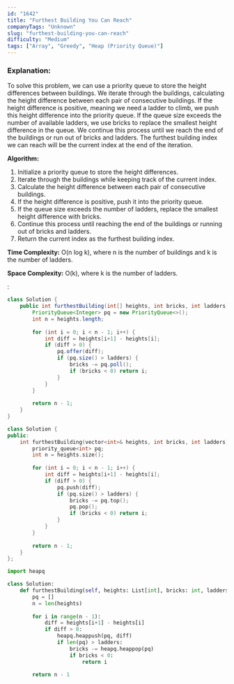 ```yaml
---
id: "1642"
title: "Furthest Building You Can Reach"
companyTags: "Unknown"
slug: "furthest-building-you-can-reach"
difficulty: "Medium"
tags: ["Array", "Greedy", "Heap (Priority Queue)"]
---
```


### Explanation:
To solve this problem, we can use a priority queue to store the height differences between buildings. We iterate through the buildings, calculating the height difference between each pair of consecutive buildings. If the height difference is positive, meaning we need a ladder to climb, we push this height difference into the priority queue. If the queue size exceeds the number of available ladders, we use bricks to replace the smallest height difference in the queue. We continue this process until we reach the end of the buildings or run out of bricks and ladders. The furthest building index we can reach will be the current index at the end of the iteration.

**Algorithm:**
1. Initialize a priority queue to store the height differences.
2. Iterate through the buildings while keeping track of the current index.
3. Calculate the height difference between each pair of consecutive buildings.
4. If the height difference is positive, push it into the priority queue.
5. If the queue size exceeds the number of ladders, replace the smallest height difference with bricks.
6. Continue this process until reaching the end of the buildings or running out of bricks and ladders.
7. Return the current index as the furthest building index.

**Time Complexity:** O(n log k), where n is the number of buildings and k is the number of ladders.

**Space Complexity:** O(k), where k is the number of ladders.

:

```java
class Solution {
    public int furthestBuilding(int[] heights, int bricks, int ladders) {
        PriorityQueue<Integer> pq = new PriorityQueue<>();
        int n = heights.length;
        
        for (int i = 0; i < n - 1; i++) {
            int diff = heights[i+1] - heights[i];
            if (diff > 0) {
                pq.offer(diff);
                if (pq.size() > ladders) {
                    bricks -= pq.poll();
                    if (bricks < 0) return i;
                }
            }
        }
        
        return n - 1;
    }
}
```

```cpp
class Solution {
public:
    int furthestBuilding(vector<int>& heights, int bricks, int ladders) {
        priority_queue<int> pq;
        int n = heights.size();
        
        for (int i = 0; i < n - 1; i++) {
            int diff = heights[i+1] - heights[i];
            if (diff > 0) {
                pq.push(diff);
                if (pq.size() > ladders) {
                    bricks -= pq.top();
                    pq.pop();
                    if (bricks < 0) return i;
                }
            }
        }
        
        return n - 1;
    }
};
```

```python
import heapq

class Solution:
    def furthestBuilding(self, heights: List[int], bricks: int, ladders: int) -> int:
        pq = []
        n = len(heights)
        
        for i in range(n - 1):
            diff = heights[i+1] - heights[i]
            if diff > 0:
                heapq.heappush(pq, diff)
                if len(pq) > ladders:
                    bricks -= heapq.heappop(pq)
                    if bricks < 0:
                        return i
        
        return n - 1
```